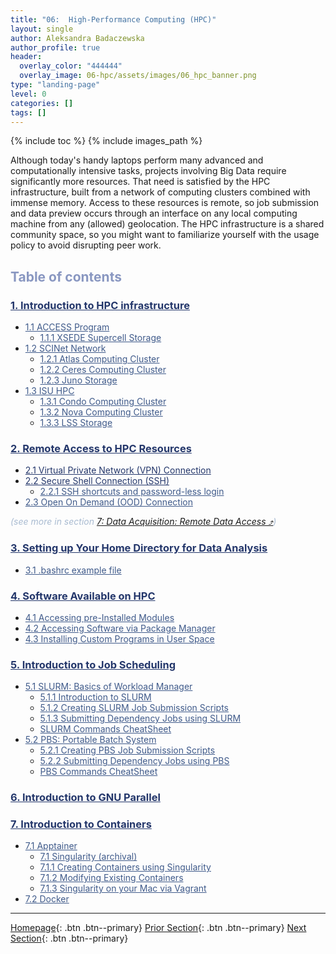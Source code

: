 ```yaml
---
title: "06:  High-Performance Computing (HPC)"
layout: single
author: Aleksandra Badaczewska
author_profile: true
header:
  overlay_color: "444444"
  overlay_image: 06-hpc/assets/images/06_hpc_banner.png
type: "landing-page"
level: 0
categories: []
tags: []
---
```



{% include toc %}
{% include images_path %}

Although today's handy laptops perform many advanced and computationally intensive tasks, projects involving Big Data require significantly more resources. That need is satisfied by the HPC infrastructure, built from a network of computing clusters combined with immense memory. Access to these resources is remote, so job submission and data preview occurs through an interface on any local computing machine from any (allowed) geolocation. The HPC infrastructure is a shared community space, so you might want to familiarize yourself with the usage policy to avoid disrupting peer work.


## <span style="color: #8997c1;">Table of contents</span>

### **<a href="01-HPC-NETWORKS/01-introduction-to-hpc-infrastructure" style="color: #24376b;">1. Introduction to HPC infrastructure</a>**
* <a href="01-HPC-NETWORKS/01-XSEDE/01-supercomputer-intro" style="color: #3f5a8a;">1.1 ACCESS Program</a>
  * <a href="01-HPC-NETWORKS/01-XSEDE/02-supercell-storage" style="color: #3f5a8a;">1.1.1 XSEDE Supercell Storage</a>
* <a href="01-HPC-NETWORKS/02-SCINET/01-scient-network-intro" style="color: #3f5a8a;">1.2 SCINet Network</a>
  * <a href="01-HPC-NETWORKS/02-SCINET/02-scinet-atlas-cluster" style="color: #3f5a8a;">1.2.1 Atlas Computing Cluster</a>
  * <a href="01-HPC-NETWORKS/02-SCINET/03-scinet-ceres-cluster" style="color: #3f5a8a;">1.2.2 Ceres Computing Cluster</a>
  * <a href="01-HPC-NETWORKS/02-SCINET/04-scinet-juno-storage" style="color: #3f5a8a;">1.2.3 Juno Storage</a>
* <a href="01-HPC-NETWORKS/03-ISUHPC/01-isu-hpc-intro" style="color: #3f5a8a;">1.3 ISU HPC</a>
  * <a href="01-HPC-NETWORKS/03-ISUHPC/02-isu-hpc-condo-cluster" style="color: #3f5a8a;">1.3.1 Condo Computing Cluster</a>
  * <a href="01-HPC-NETWORKS/03-ISUHPC/03-isu-hpc-nova-cluster" style="color: #3f5a8a;">1.3.2 Nova Computing Cluster</a>
  * <a href="01-HPC-NETWORKS/03-ISUHPC/04-isu-hpc-lss-storage" style="color: #3f5a8a;">1.3.3 LSS Storage</a>

### **<a href="02-FILE-ACCESS/01-remote-data-access" style="color: #24376b;">2. Remote Access to HPC Resources</a>**
* <a href="02-FILE-ACCESS/02-virtual-private-network" style="color: #24376b;">2.1 Virtual Private Network (VPN) Connection</a>
* <a href="02-FILE-ACCESS/03-secure-shell-connection" style="color: #24376b;">2.2 Secure Shell Connection (SSH)</a>
  * <a href="02-FILE-ACCESS/03A-ssh-shortcuts" style="color: #3f5a8a;">2.2.1 SSH shortcuts and password-less login</a>
* <a href="02-FILE-ACCESS/04-open-on-demand" style="color: #3f5a8a;">2.3 Open On Demand (OOD) Connection</a>

<span style="color: #a9bbd1;"><i>(see more in section <a href="https://datascience.101workbook.org/07-DataParsing/01-FILE-ACCESS/01-remote-data-access" target="_blank">7: Data Acquisition: Remote Data Access  ⤴</a>)</i></span>

### **<a href="03-HOME-DIRECTORY/00-setting-up-home-directory" style="color: #24376b;">3. Setting up Your Home Directory for Data Analysis</a>**
* <a href="03-HOME-DIRECTORY/01-bashrc" style="color: #3f5a8a;">3.1 .bashrc example file</a>

### **<a href="04-SOFTWARE/01-software-available-on-HPC" style="color: #24376b;">4. Software Available on HPC</a>**
* <a href="04-SOFTWARE/02-accessing-preinstalled-modules" style="color: #3f5a8a;">4.1 Accessing pre-Installed Modules</a>
* <a href="04-SOFTWARE/03-accessing-package-manager" style="color: #3f5a8a;">4.2 Accessing Software via Package Manager</a>
* <a href="04-SOFTWARE/04-installing-custom-programs" style="color: #3f5a8a;">4.3 Installing Custom Programs in User Space</a>

### **<a href="05-JOB-QUEUE/00-introduction-to-job-scheduling" style="color: #24376b;">5. Introduction to Job Scheduling</a>**
* <a href="05-JOB-QUEUE/01-SLURM/01-slurm-basics" style="color: #3f5a8a;">5.1 SLURM: Basics of Workload Manager</a>
  * <a href="05-JOB-QUEUE/01-SLURM/01-slurm-introduction" style="color: #3f5a8a;">5.1.1 Introduction to SLURM</a>
  * <a href="05-JOB-QUEUE/01-SLURM/03-slurm-1-tutorial-job-submission" style="color: #3f5a8a;">5.1.2 Creating SLURM Job Submission Scripts</a>
  * <a href="05-JOB-QUEUE/01-SLURM/04-slurm-2-tutorial-submitting-dependency-jobs" style="color: #3f5a8a;">5.1.3 Submitting Dependency Jobs using SLURM</a>
  * <a href="05-JOB-QUEUE/01-SLURM/02-slurm-cheatsheet" style="color: #3f5a8a;">SLURM Commands CheatSheet</a>
* <a href="05-JOB-QUEUE/02-PBS/01-pbs-basics" style="color: #3f5a8a;">5.2 PBS: Portable Batch System</a>
  * <a href="05-JOB-QUEUE/02-PBS/03-pbs-1-tutorial-job-submission" style="color: #3f5a8a;">5.2.1 Creating PBS Job Submission Scripts</a>
  * <a href="05-JOB-QUEUE/02-PBS/04-pbs-2-tutorial-submitting-dependency" style="color: #3f5a8a;">5.2.2 Submitting Dependency Jobs using PBS</a>
  * <a href="05-JOB-QUEUE/02-PBS/02-pbs-cheatsheet" style="color: #3f5a8a;">PBS Commands CheatSheet</a>

### **<a href="06-PARALLEL/01-introduction-to-gnu-parallel" style="color: #24376b;">6. Introduction to GNU Parallel</a>**

### **<a href="07-CONTAINERS/00-introduction-to-containers" style="color: #24376b;">7. Introduction to Containers</a>**
* <a href="07-CONTAINERS/01-SINGULARITY/00-apptainer-introduction" style="color: #3f5a8a;">7.1 Apptainer</a>
  * <a href="07-CONTAINERS/01-SINGULARITY/01-singularity-basics" style="color: #3f5a8a;">7.1 Singularity (archival)</a>
  * <a href="07-CONTAINERS/01-SINGULARITY/02-singularity-1-tutorial-creating-containers" style="color: #3f5a8a;">7.1.1 Creating Containers using Singularity</a>
  * <a href="07-CONTAINERS/01-SINGULARITY/03-singularity-2-tutorial-modyfying-containers" style="color: #3f5a8a;">7.1.2 Modifying Existing Containers</a>
  * <a href="07-CONTAINERS/01-SINGULARITY/04-singularity-3-tutorial-vagrant" style="color: #3f5a8a;">7.1.3 Singularity on your Mac via Vagrant</a>
* <a href="07-CONTAINERS/02-DOCKER/01-docker-basics" style="color: #3f5a8a;">7.2 Docker</a>


---

[Homepage](../index.md){: .btn  .btn--primary}
[Prior Section](../05-IntroToProgramming/00-IntroToProgramming-LandingPage){: .btn  .btn--primary}
[Next Section](../07-DataParsing/00-DataParsing-LandingPage){: .btn  .btn--primary}

